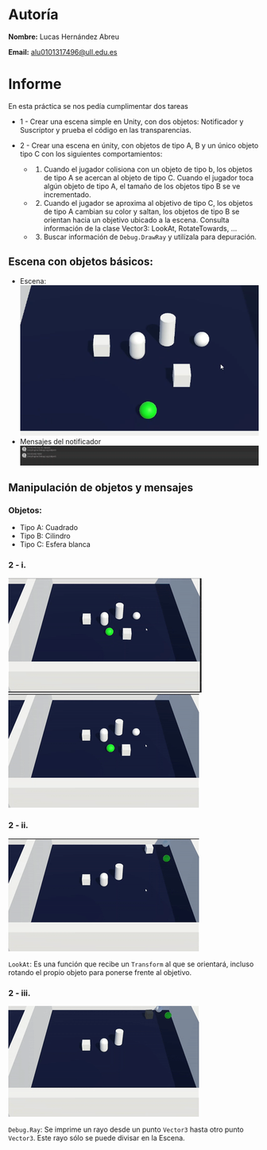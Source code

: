 # Autoría
**Nombre:** Lucas Hernández Abreu

**Email:** alu0101317496@ull.edu.es

# Informe
En esta práctica se nos pedía cumplimentar dos tareas

- 1 - Crear una escena simple en Unity, con dos objetos: Notificador y 
      Suscriptor y prueba el código en las transparencias.

- 2 - Crear una escena en únity, con objetos de tipo A, B y un único objeto 
      tipo C con los siguientes comportamientos:

  - 1. Cuando el jugador colisiona con un objeto de tipo b, los objetos de 
        tipo A se acercan al objeto de tipo C. Cuando el jugador toca algún 
        objeto de tipo A, el tamaño de los objetos tipo B se ve incrementado.

  - 2. Cuando el jugador se aproxima al objetivo de tipo C, los objetos de tipo
        A cambian su color y saltan, los objetos de tipo B se orientan hacia un
        objetivo ubicado a la escena. Consulta información de la clase Vector3:
        LookAt, RotateTowards, ...

  - 3. Buscar información de `Debug.DrawRay` y utilízala para depuración.

## Escena con objetos básicos:
- Escena:
![Escena](./Gifs/2.png)
- Mensajes del notificador
![Mensajes recibidos por el Notificador](./Gifs/1.png)

## Manipulación de objetos y mensajes
### Objetos:
- Tipo A: Cuadrado
- Tipo B: Cilindro
- Tipo C: Esfera blanca
### 2 - i.

![i.](./Gifs/i.gif)
![i.size](./Gifs/isize.gif)

### 2 - ii.

![ii](./Gifs/ii.gif)

`LookAt`: Es una función que recibe un `Transform` al que se orientará,
incluso rotando el propio objeto para ponerse frente al objetivo.

### 2 - iii.

![ii.ray](./Gifs/iiRay.gif)

`Debug.Ray`: Se imprime un rayo desde un punto `Vector3` hasta otro punto `Vector3`.
Este rayo sólo se puede divisar en la Escena.

